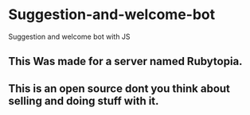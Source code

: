 # Suggestion-and-welcome-bot
Suggestion and welcome bot with JS 
## This Was made for a server named Rubytopia.
## This is an open source dont you think about selling and doing stuff with it.
